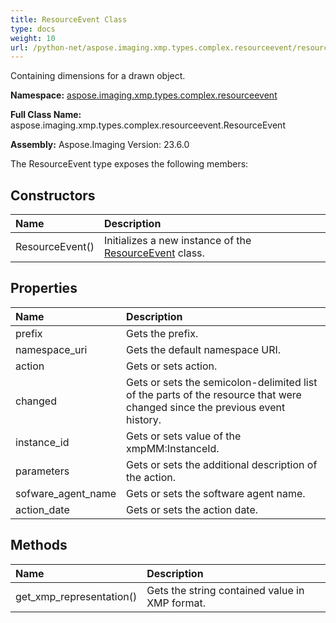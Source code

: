 ```yaml
---
title: ResourceEvent Class
type: docs
weight: 10
url: /python-net/aspose.imaging.xmp.types.complex.resourceevent/resourceevent/
---
```


Containing dimensions for a drawn object.

**Namespace:** [aspose.imaging.xmp.types.complex.resourceevent](/imaging/python-net/aspose.imaging.xmp.types.complex.resourceevent/)

**Full Class Name:** aspose.imaging.xmp.types.complex.resourceevent.ResourceEvent

**Assembly:**  Aspose.Imaging Version: 23.6.0

The ResourceEvent type exposes the following members:
## **Constructors**
|**Name**|**Description**|
| :- | :- |
|ResourceEvent()|Initializes a new instance of the [ResourceEvent](/imaging/python-net/aspose.imaging.xmp.types.complex.resourceevent/resourceevent/) class.|
## **Properties**
|**Name**|**Description**|
| :- | :- |
|prefix|Gets the prefix.|
|namespace_uri|Gets the default namespace URI.|
|action|Gets or sets action.|
|changed|Gets or sets the semicolon-delimited list of the parts of the resource that were changed since the previous event history.|
|instance_id|Gets or sets value of the xmpMM:InstanceId.|
|parameters|Gets or sets the additional description of the action.|
|sofware_agent_name|Gets or sets the software agent name.|
|action_date|Gets or sets the action date.|
## **Methods**
|**Name**|**Description**|
| :- | :- |
|get_xmp_representation()|Gets the string contained value in XMP format.|
